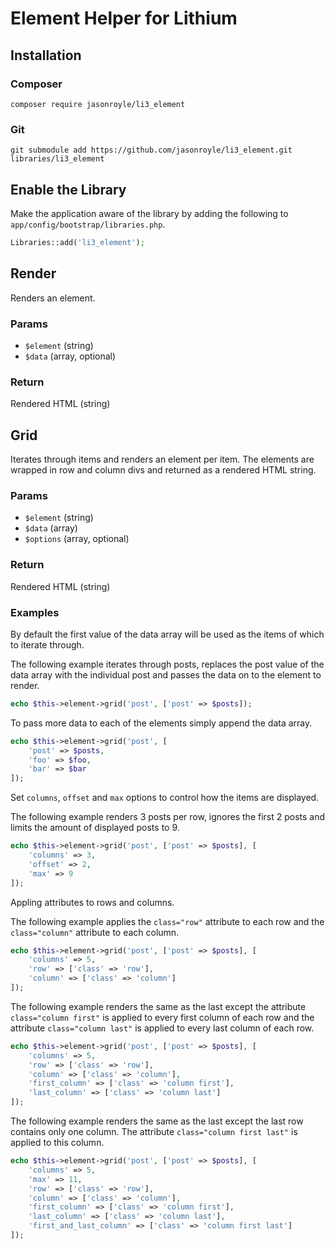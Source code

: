 # Element Helper for Lithium

## Installation

### Composer

```
composer require jasonroyle/li3_element
```

### Git

```
git submodule add https://github.com/jasonroyle/li3_element.git libraries/li3_element
```

## Enable the Library

Make the application aware of the library by adding the following to `app/config/bootstrap/libraries.php`.

```php
Libraries::add('li3_element');
```

## Render

Renders an element.

### Params

* `$element` (string)
* `$data` (array, optional)

### Return

Rendered HTML (string)

## Grid

Iterates through items and renders an element per item. The elements are wrapped in row and column divs and returned as a rendered HTML string.

### Params

* `$element` (string)
* `$data` (array)
* `$options` (array, optional)

### Return

Rendered HTML (string)

### Examples

By default the first value of the data array will be used as the items of which to iterate through.

The following example iterates through posts, replaces the post value of the data array with the individual post and passes the data on to the element to render.

```php
echo $this->element->grid('post', ['post' => $posts]);
```

To pass more data to each of the elements simply append the data array.

```php
echo $this->element->grid('post', [
	'post' => $posts,
	'foo' => $foo,
	'bar' => $bar
]);
```

Set `columns`, `offset` and `max` options to control how the items are displayed.

The following example renders 3 posts per row, ignores the first 2 posts and limits the amount of displayed posts to 9.

```php
echo $this->element->grid('post', ['post' => $posts], [
	'columns' => 3,
	'offset' => 2,
	'max' => 9
]);
```

Appling attributes to rows and columns.

The following example applies the `class="row"` attribute to each row and the `class="column"` attribute to each column.

```php
echo $this->element->grid('post', ['post' => $posts], [
	'columns' => 5,
	'row' => ['class' => 'row'],
	'column' => ['class' => 'column']
]);
```

The following example renders the same as the last except the attribute `class="column first"` is applied to every first column of each row and the attribute `class="column last"` is applied to every last column of each row.

```php
echo $this->element->grid('post', ['post' => $posts], [
	'columns' => 5,
	'row' => ['class' => 'row'],
	'column' => ['class' => 'column'],
	'first_column' => ['class' => 'column first'],
	'last_column' => ['class' => 'column last']
]);
```

The following example renders the same as the last except the last row contains only one column. The attribute `class="column first last"` is applied to this column.

```php
echo $this->element->grid('post', ['post' => $posts], [
	'columns' => 5,
	'max' => 11,
	'row' => ['class' => 'row'],
	'column' => ['class' => 'column'],
	'first_column' => ['class' => 'column first'],
	'last_column' => ['class' => 'column last'],
	'first_and_last_column' => ['class' => 'column first last']
]);
```
